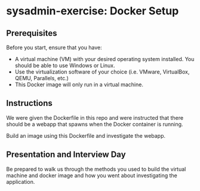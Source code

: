 # sysadmin-exercise: Docker Setup

## Prerequisites

Before you start, ensure that you have:

- A virtual machine (VM) with your desired operating system installed.  You should be able to use Windows or Linux.
- Use the virtualization software of your choice (i.e. VMware, VirtualBox, QEMU, Parallels, etc.)
- This Docker image will only run in a virtual machine.

## Instructions

We were given the Dockerfile in this repo and were instructed that there should be a webapp that spawns when the Docker container is running.

Build an image using this Dockerfile and investigate the webapp.
   
## Presentation and Interview Day

Be prepared to walk us through the methods you used to build the virtual machine and docker image and how you went about investigating the application.


